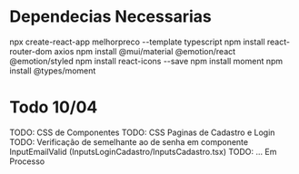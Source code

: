 # Dependecias Necessarias

npx create-react-app melhorpreco --template typescript
npm install react-router-dom axios
npm install @mui/material @emotion/react @emotion/styled
npm install react-icons --save
npm install moment
npm install @types/moment

# Todo 10/04
TODO: CSS de Componentes
TODO: CSS Paginas de Cadastro e Login
TODO: Verificação de semelhante ao de senha em componente InputEmailValid (InputsLoginCadastro/InputsCadastro.tsx)
TODO: ... Em Processo